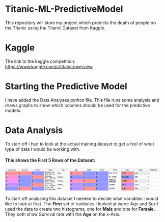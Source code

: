 # Titanic-ML-PredictiveModel
This repository will store my project which predicts the death of people on the Titanic using the Titanic Dataset from Kaggle.

# Kaggle
The link to the kaggle competition: https://www.kaggle.com/c/titanic/overview

# Starting the Predictive Model
I have added the Data Analyses python file. This file runs some analysis and draws graphs to show which columns should be used for the predictive models.


# Data Analysis
To start off I had to look at the actual training dataset to get a feel of what type of data I would be working with.

#### This shows the First 5 Rows of the Dataset:

![alt-text](Train_Head.png)


To start off analysing this dataset I needed to decide what variables I would like to look at first. 
The __First__ set of varibales I looked at were: Age and Sex
I used the data to create two histograms, one for **Male** and one for **Female**.
They both show Survival rate with the **Age** on the x-Axis.

